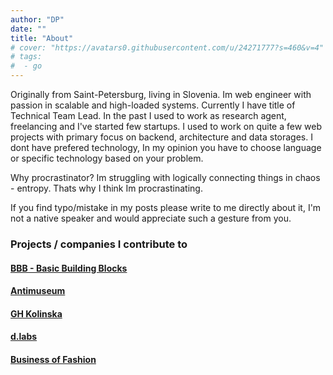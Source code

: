 ```yaml
---
author: "DP"
date: ""
title: "About"
# cover: "https://avatars0.githubusercontent.com/u/24271777?s=460&v=4"
# tags:
#  - go
---
```


Originally from Saint-Petersburg, living in Slovenia. 
Im web engineer with passion in scalable and high-loaded systems. Currently I have title of Technical Team Lead. 
In the past I used to work as research agent, freelancing and I've started few startups. 
I used to work on quite a few web projects with primary focus on backend, architecture and data storages.
I dont have prefered technology, In my opinion you have to choose language or specific technology based on your problem. 

Why procrastinator? Im struggling with logically connecting things in chaos - entropy. 
Thats why I think Im procrastinating.

If you find typo/mistake in my posts please write to me directly about it, I'm not a native speaker and would appreciate such a gesture from you. 

### Projects / companies I contribute to

#### [BBB - Basic Building Blocks](https://basicbb.com)

#### [Antimuseum](http://www.antimuseum.org/en)

#### [GH Kolinska](https://ghkolinska.si/)

#### [d.labs](https://www.dlabs.io/)

#### [Business of Fashion](https://www.businessoffashion.com/)
